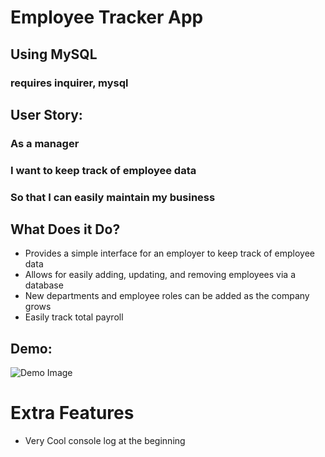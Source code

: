 # Employee Tracker App
## Using MySQL
### requires inquirer, mysql

## User Story:
### As a manager
### I want to keep track of employee data
### So that I can easily maintain my business

## What Does it Do?
* Provides a simple interface for an employer to keep track of employee data
* Allows for easily adding, updating, and removing employees via a database
* New departments and employee roles can be added as the company grows
* Easily track total payroll

## Demo:
![Demo Image](https://github.com/cndbrtn/Homework12-Employee-Manager/blob/master/employee-tracker-demo.gif?raw=true)

# Extra Features
* Very Cool console log at the beginning